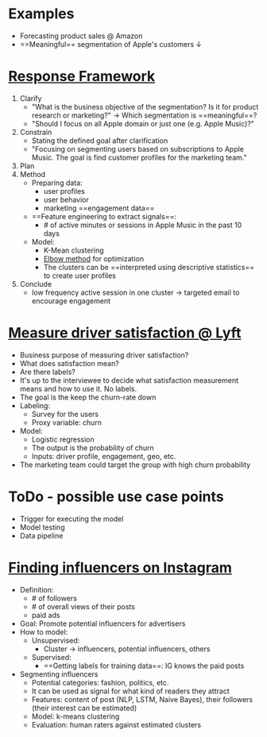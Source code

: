 # Examples

- Forecasting product sales @ Amazon
- ==Meaningful== segmentation of Apple's customers $\downarrow$
# [Response Framework](https://www.youtube.com/watch?v=DqgiUo44X-k)

1. Clarify
	- "What is the business objective of the segmentation? Is it for product research or marketing?" $\rightarrow$ Which segmentation is ==meaningful==?
	- "Should I focus on all Apple domain or just one (e.g. Apple Music)?"
2. Constrain
	- Stating the defined goal after clarification
	- "Focusing on segmenting users based on subscriptions to Apple Music. The goal is find customer profiles for the marketing team."
3. Plan
4. Method
	- Preparing data:
		- user profiles
		- user behavior
		- marketing ==engagement data==
	- ==Feature engineering to extract signals==:
		- \# of active minutes or sessions in Apple Music in the past 10 days
	- Model:
		- K-Mean clustering
		- [Elbow method](https://www.geeksforgeeks.org/elbow-method-for-optimal-value-of-k-in-kmeans/) for optimization
		- The clusters can be ==interpreted using descriptive statistics== to create user profiles
5. Conclude
	- low frequency active session in one cluster $\rightarrow$ targeted email to encourage engagement
# [Measure driver satisfaction @ Lyft](https://www.youtube.com/watch?v=DqgiUo44X-k)

- Business purpose of measuring driver satisfaction?
- What does satisfaction mean?
- Are there labels?
- It's up to the interviewee to decide what satisfaction measurement means and how to use it. No labels.
- The goal is the keep the churn-rate down
- Labeling:
	- Survey for the users
	- Proxy variable: churn
- Model:
	- Logistic regression
	- The output is the probability of churn
	- Inputs: driver profile, engagement, geo, etc.
- The marketing team could target the group with high churn probability
# ToDo - possible use case points

- Trigger for executing the model
- Model testing
- Data pipeline
# [Finding influencers on Instagram](https://www.youtube.com/watch?v=XOJk0AKIqv8)

- Definition:
	- \# of followers
	- \# of overall views of their posts
	- paid ads
- Goal: Promote potential influencers for advertisers
- How to model:
	- Unsupervised:
		- Cluster -> influencers, potential influencers, others
	- Supervised:
		- ==Getting labels for training data==: IG knows the paid posts
- Segmenting influencers
	- Potential categories: fashion, politics, etc.
	- It can be used as signal for what kind of readers they attract
	- Features: content of post (NLP, LSTM, Naive Bayes), their followers (their interest can be estimated)
	- Model: k-means clustering
	- Evaluation: human raters against estimated clusters